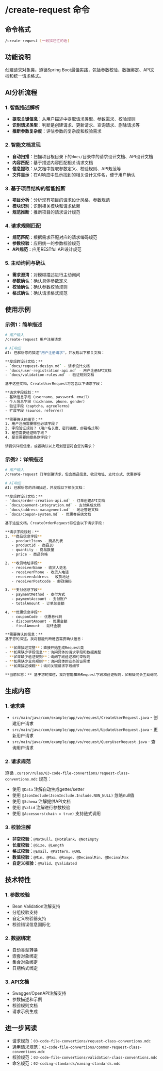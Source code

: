 # /create-request 命令

## 命令格式
```bash
/create-request [一段描述性的话]
```

## 功能说明
创建请求对象类，遵循Spring Boot最佳实践，包括参数校验、数据绑定、API文档和统一请求格式。

## AI分析流程

### 1. 智能描述解析
- **提取关键信息**：从用户描述中提取请求类型、参数需求、校验规则
- **识别请求类型**：判断是创建请求、更新请求、查询请求、删除请求等
- **推断参数复杂度**：评估参数的复杂度和校验需求

### 2. 智能文档发现
- **自动扫描**：扫描项目根目录下的`docs/`目录中的请求设计文档、API设计文档
- **内容匹配**：基于描述内容匹配相关请求文档
- **信息提取**：从文档中提取参数定义、校验规则、API规范等
- **文件显示**：在AI响应中显示找到的相关设计文件名，便于用户确认

### 3. 基于项目结构的智能推断
- **项目分析**：分析现有项目的请求设计风格、参数规范
- **模块识别**：识别相关模块和请求依赖
- **规范推断**：推断项目的请求设计规范

### 4. 请求规则匹配
- **规范匹配**：根据需求匹配对应的请求编码规范
- **参数校验**：应用统一的参数校验规范
- **API规范**：应用RESTful API设计规范

### 5. 主动询问与确认
- **需求澄清**：对模糊描述进行主动询问
- **参数确认**：确认具体参数定义
- **校验确认**：确认参数校验规则
- **格式确认**：确认请求格式规范

## 使用示例

### 示例1：简单描述
```bash
# 用户输入
/create-request 用户注册请求

# AI响应
AI: 已解析您的描述"用户注册请求"，并发现以下相关文档：

**发现的设计文档：**
- `docs/request-design.md` - 请求设计文档
- `docs/user-registration-api.md` - 用户注册API文档
- `docs/validation-rules.md` - 验证规则文档

基于这些文档，CreateUserRequest将包含以下请求字段：

**请求字段规划：**
- 基础信息字段（username、password、email）
- 个人信息字段（nickname、phone、gender）
- 验证字段（captcha、agreeTerms）
- 扩展字段（source、referrer）

**需要确认的细节：**
1. 用户注册需要哪些必填字段？
2. 字段验证规则？（用户名长度、密码强度、邮箱格式等）
3. 是否需要验证码字段？
4. 是否需要同意条款字段？

请提供详细信息，或者确认以上规划是否符合您的需求？
```

### 示例2：详细描述
```bash
# 用户输入
/create-request 订单创建请求，包含商品信息、收货地址、支付方式、优惠券等

# AI响应
AI: 已解析您的详细描述，并发现以下相关文档：

**发现的设计文档：**
- `docs/order-creation-api.md` - 订单创建API文档
- `docs/payment-integration.md` - 支付集成文档
- `docs/address-management.md` - 地址管理文档
- `docs/coupon-system.md` - 优惠券系统文档

基于这些文档，CreateOrderRequest将包含以下请求字段：

**请求字段规划：**
1. **商品信息字段**
   - productItems - 商品列表
   - productId - 商品ID
   - quantity - 商品数量
   - price - 商品价格

2. **收货地址字段**
   - receiverName - 收货人姓名
   - receiverPhone - 收货人电话
   - receiverAddress - 收货地址
   - receiverPostcode - 邮政编码

3. **支付信息字段**
   - paymentMethod - 支付方式
   - paymentAccount - 支付账户
   - totalAmount - 订单总金额

4. **优惠信息字段**
   - couponCode - 优惠券代码
   - discountAmount - 优惠金额
   - finalAmount - 最终金额

**需要确认的信息：**
基于您的描述，我将智能判断是否需要确认信息：

- **如果描述完整**：直接开始生成Request类
- **如果缺少字段信息**：询问具体的请求字段和数据类型
- **如果缺少验证规则**：询问字段验证和约束规则
- **如果缺少业务规则**：询问具体的业务验证需求
- **如果描述模糊**：询问关键请求字段细节

**当前状态：** 基于您的描述，我将智能推断Request字段和验证规则，如有疑问会主动询问。
```

## 生成内容

### 1. 请求类
- `src/main/java/com/example/app/vo/request/CreateUserRequest.java` - 创建用户请求
- `src/main/java/com/example/app/vo/request/UpdateUserRequest.java` - 更新用户请求
- `src/main/java/com/example/app/vo/request/QueryUserRequest.java` - 查询用户请求

### 2. 请求规范
遵循 `.cursor/rules/03-code-file-convertions/request-class-conventions.mdc` 规范：
- 使用 `@Data` 注解自动生成getter/setter
- 使用 `@JsonInclude(JsonInclude.Include.NON_NULL)` 忽略null值
- 使用 `@Schema` 注解提供API文档
- 使用 `@Valid` 注解进行参数校验
- 使用 `@Accessors(chain = true)` 支持链式调用

### 3. 校验注解
- **非空校验**：`@NotNull`、`@NotBlank`、`@NotEmpty`
- **长度校验**：`@Size`、`@Length`
- **格式校验**：`@Email`、`@Pattern`、`@URL`
- **数值校验**：`@Min`、`@Max`、`@Range`、`@DecimalMin`、`@DecimalMax`
- **自定义校验**：`@Valid`、`@Validated`

## 技术特性

### 1. 参数校验
- Bean Validation注解支持
- 分组校验支持
- 自定义校验器支持
- 校验错误信息国际化

### 2. 数据绑定
- 自动类型转换
- 嵌套对象绑定
- 集合对象绑定
- 日期格式绑定

### 3. API文档
- Swagger/OpenAPI注解支持
- 参数描述和示例
- 校验规则文档
- 请求示例生成

## 进一步阅读
- 请求规范：`03-code-file-convertions/request-class-conventions.mdc`
- 通用请求规范：`03-code-file-convertions/common-request-class-conventions.mdc`
- 校验规范：`03-code-file-convertions/validation-class-conventions.mdc`
- 命名规范：`02-coding-standards/naming-standards.mdc`